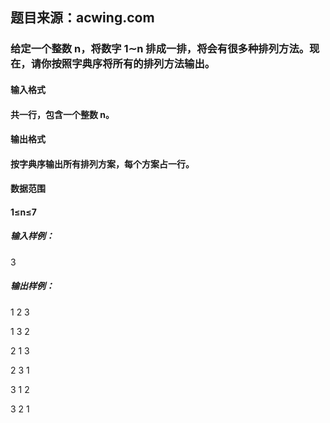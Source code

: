 ## 题目来源：acwing.com
### 给定一个整数 n，将数字 1∼n 排成一排，将会有很多种排列方法。现在，请你按照字典序将所有的排列方法输出。

#### 输入格式
#### 共一行，包含一个整数 n。

#### 输出格式
#### 按字典序输出所有排列方案，每个方案占一行。

#### 数据范围
#### 1≤n≤7
##### 输入样例：
3
##### 输出样例：
1 2 3

1 3 2

2 1 3

2 3 1

3 1 2

3 2 1

